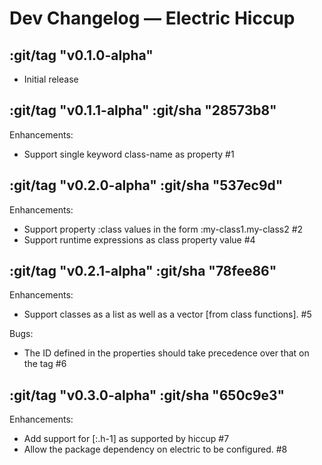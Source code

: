 # Dev Changelog — Electric Hiccup

## :git/tag "v0.1.0-alpha"

* Initial release

## :git/tag "v0.1.1-alpha" :git/sha "28573b8"

Enhancements:

* Support single keyword class-name as property #1

## :git/tag "v0.2.0-alpha" :git/sha "537ec9d"

Enhancements:

* Support property :class values in the form :my-class1.my-class2 #2
* Support runtime expressions as class property value #4

## :git/tag "v0.2.1-alpha" :git/sha "78fee86"

Enhancements:

* Support classes as a list as well as a vector [from class functions]. #5

Bugs:

* The ID defined in the properties should take precedence over that on the tag #6

## :git/tag "v0.3.0-alpha" :git/sha "650c9e3"

Enhancements:

* Add support for [:.h-1] as supported by hiccup #7
* Allow the package dependency on electric to be configured. #8
